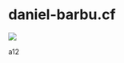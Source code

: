 <script>var link=document.createElement("link"); link.rel="icon"; link.href="/favicon.png?"; document.getElementsByTagName("head")[0].appendChild(link);</script>

# daniel-barbu.cf

<img src="https://s01.flagcounter.com/count/3fsv/bg_FFFFFF/txt_000000/border_CCCCCC/columns_1/maxflags_5/viewers_0/labels_1/pageviews_0/flags_0/percent_0/" border="0">

a12
